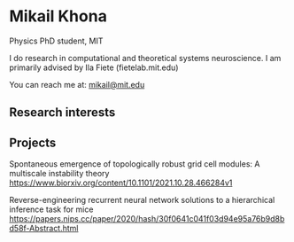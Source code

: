 # Mikail Khona
Physics PhD student, MIT

I do research in computational and theoretical systems neuroscience. I am primarily advised by Ila Fiete (fietelab.mit.edu)

You can reach me at: mikail@mit.edu

## Research interests

## Projects
Spontaneous emergence of topologically robust grid cell modules: A multiscale instability theory
https://www.biorxiv.org/content/10.1101/2021.10.28.466284v1

Reverse-engineering recurrent neural network solutions to a hierarchical inference task for mice
https://papers.nips.cc/paper/2020/hash/30f0641c041f03d94e95a76b9d8bd58f-Abstract.html
